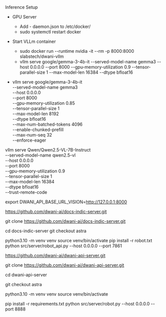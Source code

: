 Inference Setup

- GPU Server 
  - Add - daemon.json to /etc/docker/
  - sudo systemctl restart docker

- Start VLLm container
  - sudo docker run --runtime nvidia -it --rm -p 8000:8000 slabstech/dwani-vllm
  - vllm serve google/gemma-3-4b-it     --served-model-name gemma3     --host 0.0.0.0     --port 8000     --gpu-memory-utilization 0.9     --tensor-parallel-size 1     --max-model-len 16384     --dtype bfloat16 

- vllm serve google/gemma-3-4b-it \
  --served-model-name gemma3 \
  --host 0.0.0.0 \
  --port 8000 \
  --gpu-memory-utilization 0.85 \
  --tensor-parallel-size 1 \
  --max-model-len 8192 \
  --dtype bfloat16 \
  --max-num-batched-tokens 4096 \
  --enable-chunked-prefill \
  --max-num-seq 32 \
  --enforce-eager 

vllm serve Qwen/Qwen2.5-VL-7B-Instruct \
    --served-model-name qwen2.5-vl \
    --host 0.0.0.0 \
    --port 8000 \
    --gpu-memory-utilization 0.9 \
    --tensor-parallel-size 1 \
    --max-model-len 16384 \
    --dtype bfloat16 \
    --trust-remote-code


export DWANI_API_BASE_URL_VISION=http://127.0.0.1:8000


https://github.com/dwani-ai/docs-indic-server.git

git clone https://github.com/dwani-ai/docs-indic-server.git

cd docs-indic-server
git checkout astra

python3.10 -m venv venv
source venv/bin/activate
pip install -r robot.txt
python src/server/robot_api.py --host 0.0.0.0 --port 7861




https://github.com/dwani-ai/dwani-api-server.git

git clone https://github.com/dwani-ai/dwani-api-server.git

cd dwani-api-server

git checkout astra


python3.10 -m venv venv
source venv/bin/activate


pip install -r requirements.txt
python src/server/robot.py --host 0.0.0.0 --port 8888


<!-- 
 ./build/bin/llama-server   --model hf_models/gemma-3-27b-it-q4_0.gguf  --mmproj hf_models/mmproj-model-f16-27B.gguf  --host 0.0.0.0   --port 7890   --n-gpu-layers 100   --threads 4   --ctx-size 4096   --batch-size 256


 ./build/bin/llama-server   --model hf_models/gemma-3-27b-it-q4_0.gguf  --mmproj hf_models/mmproj-model-f16-27B.gguf  --host 0.0.0.0   --port 7891   --n-gpu-layers 100   --threads 4   --ctx-size 4096   --batch-size 256


 ./build/bin/llama-server   --model hf_models/gemma-3-27b-it-q4_0.gguf  --mmproj hf_models/mmproj-model-f16-27B.gguf  --host 0.0.0.0   --port 7892   --n-gpu-layers 100   --threads 4   --ctx-size 4096   --batch-size 256



export DWANI_API_BASE_URL_VISION=http://127.0.0.1:7891


python src/server/robot_api.py --host 0.0.0.0 --port 7861



python src/server/robot.py --host 0.0.0.0 --port 8888


export DWANI_API_BASE_URL_VISION=http://127.0.0.1:7891

python src/server/robot_api.py --host 0.0.0.0 --port 7862


python src/server/robot.py --host 0.0.0.0 --port 8889


export DWANI_API_BASE_URL_VISION=http://127.0.0.1:7892

python src/server/robot_api.py --host 0.0.0.0 --port 7863


python src/server/robot.py --host 0.0.0.0 --port 8890

-->
